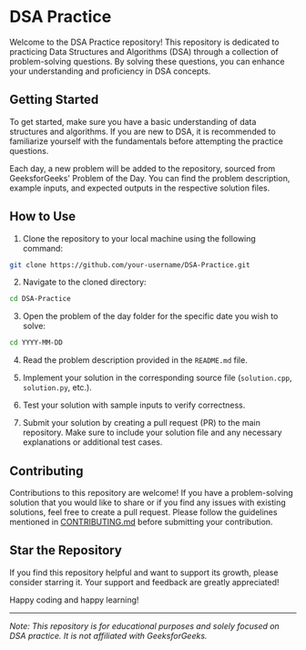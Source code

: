 # DSA Practice

Welcome to the DSA Practice repository! This repository is dedicated to practicing Data Structures and Algorithms (DSA) through a collection of problem-solving questions. By solving these questions, you can enhance your understanding and proficiency in DSA concepts.

## Getting Started

To get started, make sure you have a basic understanding of data structures and algorithms. If you are new to DSA, it is recommended to familiarize yourself with the fundamentals before attempting the practice questions.

Each day, a new problem will be added to the repository, sourced from GeeksforGeeks' Problem of the Day. You can find the problem description, example inputs, and expected outputs in the respective solution files.

## How to Use

1. Clone the repository to your local machine using the following command:

```bash
git clone https://github.com/your-username/DSA-Practice.git
```

2. Navigate to the cloned directory:

```bash
cd DSA-Practice
```

3. Open the problem of the day folder for the specific date you wish to solve:

```bash
cd YYYY-MM-DD
```

4. Read the problem description provided in the `README.md` file.

5. Implement your solution in the corresponding source file (`solution.cpp`, `solution.py`, etc.).

6. Test your solution with sample inputs to verify correctness.

7. Submit your solution by creating a pull request (PR) to the main repository. Make sure to include your solution file and any necessary explanations or additional test cases.

## Contributing

Contributions to this repository are welcome! If you have a problem-solving solution that you would like to share or if you find any issues with existing solutions, feel free to create a pull request. Please follow the guidelines mentioned in [CONTRIBUTING.md](CONTRIBUTING.md) before submitting your contribution.

## Star the Repository

If you find this repository helpful and want to support its growth, please consider starring it. Your support and feedback are greatly appreciated!

Happy coding and happy learning!

---

*Note: This repository is for educational purposes and solely focused on DSA practice. It is not affiliated with GeeksforGeeks.*
